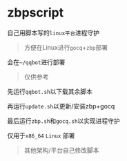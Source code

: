 # zbpscript
自己用脚本写的`linux平台`进程守护
>方便在Linux进行`gocq`+`zbp`部署

会在`~/qqbot`进行部署
>仅供参考

先运行`qqbot.sh`以下载其余脚本

再运行`update.sh`以更新/安装zbp+gocq

最后运行`zbp.sh`和`gocq.sh`以实现进程守护

仅用于`x86_64` `Linux` 部署
>其他架构/平台自己修改脚本
